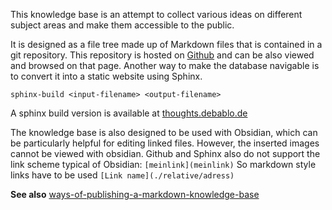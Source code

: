 

This knowledge base is an attempt to collect various ideas on different subject areas and make them accessible to the public. 

It is designed as a file tree made up of Markdown files that is contained in a git repository. This repository is hosted on [Github](https://github.com/gratach/thoughts/) and can be also viewed and browsed on that page. Another way to make the database navigable is to convert it into a static website using Sphinx.

```
sphinx-build <input-filename> <output-filename>
```

A sphinx build version is available at [thoughts.debablo.de](https://thoughts.debablo.de)

The knowledge base is also designed to be used with Obsidian, which can be particularly helpful for editing linked files. However, the inserted images cannot be viewed with obsidian. Github and Sphinx also do not support the link scheme typical of Obsidian:
```[meinlink](meinlink)``` 
So markdown style links have to be used 
```[Link name](./relative/adress)```

**See also**
[ways-of-publishing-a-markdown-knowledge-base](../open-data/ways-of-publishing-a-markdown-knowledge-base.md)

